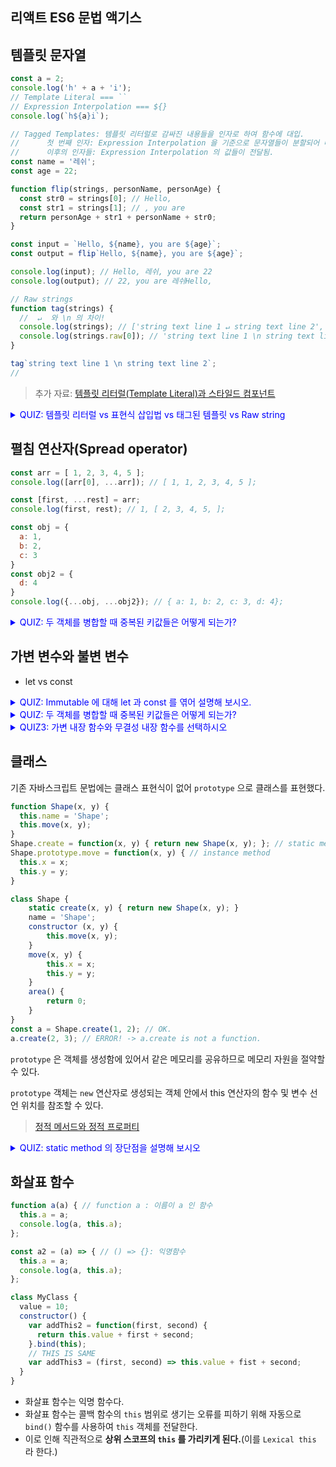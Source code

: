 리액트 ES6 문법 액기스
---

## 템플릿 문자열

```javascript
const a = 2;
console.log('h' + a + 'i');
// Template Literal === ``
// Expression Interpolation === ${}
console.log(`h${a}i`); 

// Tagged Templates: 템플릿 리터럴로 감싸진 내용들을 인자로 하여 함수에 대입.
//      첫 번째 인자: Expression Interpolation 을 기준으로 문자열들이 분할되어 배열로 전달된다.
//      이후의 인자들: Expression Interpolation 의 값들이 전달됨.
const name = '레쉬';
const age = 22;

function flip(strings, personName, personAge) {
  const str0 = strings[0]; // Hello, 
  const str1 = strings[1]; // , you are 
  return personAge + str1 + personName + str0;
}

const input = `Hello, ${name}, you are ${age}`;
const output = flip`Hello, ${name}, you are ${age}`;

console.log(input); // Hello, 레쉬, you are 22
console.log(output); // 22, you are 레쉬Hello, 

// Raw strings
function tag(strings) {
  //  ↵  와 \n 의 차이!
  console.log(strings); // ['string text line 1 ↵ string text line 2', raw: ['string text line 1 \n string text line 2']];
  console.log(strings.raw[0]); // 'string text line 1 \n string text line 2'
}

tag`string text line 1 \n string text line 2`;
// 
```

> 추가 자료: [템플릿 리터럴(Template Literal)과 스타일드 컴포넌트](https://velog.io/@lesh/%ED%85%9C%ED%94%8C%EB%A6%BF-%EB%A6%AC%ED%84%B0%EB%9F%B4Template-Literal%EA%B3%BC-%EC%8A%A4%ED%83%80%EC%9D%BC%EB%93%9C-%EC%BB%B4%ED%8F%AC%EB%84%8C%ED%8A%B8styled-component)

<details>
<summary style="cursor: pointer; color: blue">QUIZ: 템플릿 리터럴 vs 표현식 삽입법 vs 태그된 템플릿 vs Raw string</summary>
<div markdown="1">

위의 코드 참고.

</div>
</details>

## 펼침 연산자(Spread operator)

```javascript
const arr = [ 1, 2, 3, 4, 5 ];
console.log([arr[0], ...arr]); // [ 1, 1, 2, 3, 4, 5 ];

const [first, ...rest] = arr;
console.log(first, rest); // 1, [ 2, 3, 4, 5, ];

const obj = {
  a: 1,
  b: 2,
  c: 3
}
const obj2 = {
  d: 4
}
console.log({...obj, ...obj2}); // { a: 1, b: 2, c: 3, d: 4};
```

<details>
<summary style="cursor: pointer; color: blue">QUIZ: 두 객체를 병합할 때 중복된 키값들은 어떻게 되는가?</summary>
<div markdown="1">

뒤의 값이 앞의 값을 덮어쓴다.

</div>
</details>

## 가변 변수와 불변 변수

- let vs const

<details>
<summary style="cursor: pointer; color: blue">QUIZ: Immutable 에 대해 let 과 const 를 엮어 설명해 보시오.</summary>
<div markdown="1">

let 은 가변이며 const 는 불변이다.

이때의 "불변"은 주소 값에 대한 불변이므로 해당 주소 안의 데이터(값)은 변경이 된다.

따라서 `const arr = [];` 와 같이 const 로 선언된 배열에 push 등으로 값을 변경할 수 있다.

Immutable 은 "불변"으로 주로 `Object.freeze` 와 같이 더이상 값 또한 변할 수 없는 상태를 뜻한다.(freeze 또한 완벽한 불변을 줄 순 없다)

</div>
</details>

<details>
<summary style="cursor: pointer; color: blue">QUIZ: 두 객체를 병합할 때 중복된 키값들은 어떻게 되는가?</summary>
<div markdown="1">

뒤의 값이 앞의 값을 덮어쓴다.

</div>
</details>

<details>
<summary style="cursor: pointer; color: blue">QUIZ3: 가변 내장 함수와 무결성 내장 함수를 선택하시오</summary>
<div markdown="1">

(push, concat, slice, splice, pop, slice)

|가변 함수|무결성 함수|
|push|concat|
|splice|slice|
|pop|slice|

</div>
</details>

## 클래스

기존 자바스크립트 문법에는 클래스 표현식이 없어 `prototype` 으로 클래스를 표현했다.

```javascript
function Shape(x, y) {
  this.name = 'Shape';
  this.move(x, y);
}
Shape.create = function(x, y) { return new Shape(x, y); }; // static method
Shape.prototype.move = function(x, y) { // instance method
  this.x = x;
  this.y = y;
}

class Shape {
    static create(x, y) { return new Shape(x, y); }
    name = 'Shape';
    constructor (x, y) {
        this.move(x, y);
    }
    move(x, y) {
        this.x = x;
        this.y = y;
    }
    area() {
        return 0;
    }
}
const a = Shape.create(1, 2); // OK.
a.create(2, 3); // ERROR! -> a.create is not a function.
```

`prototype` 은 객체를 생성함에 있어서 같은 메모리를 공유하므로 메모리 자원을 절약할 수 있다.

`prototype` 객체는 `new` 연산자로 생성되는 객체 안에서 this 연산자의 함수 및 변수 선언 위치를 참조할 수 있다.

> [정적 메서드와 정적 프로퍼티](https://ko.javascript.info/static-properties-methods)

<details>
<summary style="cursor: pointer; color: blue">QUIZ: static method 의 장단점을 설명해 보시오</summary>
<div markdown="1">

정적 메소드는 "인스턴스 없이 호출 가능" 하며 "인스턴스 객체에서는 호출할 수 없다". utility 함수에 적합(Math.max)

단점으로는 Global 하게 어디서든 접근할 수 있어 "상태"를 가지게 될 경우 치명적인 버그로 이어질 수 있다.

</div>
</details>

## 화살표 함수

```javascript
function a(a) { // function a : 이름이 a 인 함수
  this.a = a;
  console.log(a, this.a);
};

const a2 = (a) => { // () => {}: 익명함수
  this.a = a;
  console.log(a, this.a);
};

class MyClass {
  value = 10;
  constructor() {
    var addThis2 = function(first, second) {
      return this.value + first + second;
    }.bind(this);
    // THIS IS SAME
    var addThis3 = (first, second) => this.value + fist + second;
  }
}
```

- 화살표 함수는 익명 함수다.
- 화살표 함수는 콜백 함수의 `this` 범위로 생기는 오류를 피하기 위해 자동으로 `bind()` 함수를 사용하여 `this` 객체를 전달한다. 
- 이로 인해 직관적으로 **상위 스코프의 `this` 를 가리키게 된다.**(이를 `Lexical this` 라 한다.)


